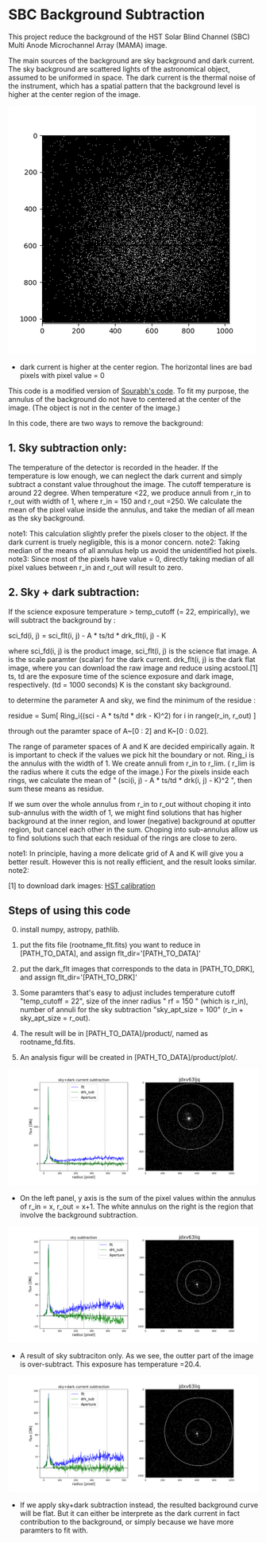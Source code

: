 # SBC Background Subtraction

This project reduce the background of the HST Solar Blind Channel (SBC) Multi Anode Microchannel Array (MAMA) image.

The main sources of the background are sky background and dark current.
The sky background are scattered lights of the astronomical object, assumed to be uniformed in space. 
The dark current is the thermal noise of the instrument, which has a spatial pattern that the background level is higher at the center region of the image.

![plot](./figur/dark_flt.png)

* dark current is higher at the center region.  The horizontal lines are bad pixels with pixel value = 0 

This code is a modified version of [Sourabh's code](https://github.com/sourabhsc/dark_subtraction_sbc). To fit my purpose, the annulus of the background do not have to centered at the center of the image. (The object is not in the center of the image.) 

In this code, there are two ways to remove the background: 
## 1. Sky subtraction only: ##
The temperature of the detector is recorded in the header.  If the temperature is low enough, we can neglect the dark current and simply subtract a constant value throughout the image. The cutoff temperature is around 22 degree.  When temperature <22,  we produce annuli from r_in to r_out with width of 1, where r_in = 150 and r_out =250. We calculate the mean of the pixel value inside the annulus, and take the median of all mean as the sky background. 

note1: This calculation slightly prefer the pixels closer to the object. If the dark current is truely negligible, this is a monor concern. 
note2: Taking median of the means of all annulus help us avoid the unidentified hot pixels.
note3: Since most of the pixels have value = 0, directly taking median of all pixel values between r_in and r_out will result to zero. 

## 2. Sky + dark subtraction: ##
If the science exposure temperature > temp_cutoff (= 22, empirically), we will subtract the background by : 

sci_fd(i, j) = sci_flt(i, j) - A * ts/td * drk_flt(i, j) - K

where sci_fd(i, j) is the product image, sci_flt(i, j) is the science flat image. 
A is the scale paramter (scalar) for the dark current. 
drk_flt(i, j) is the dark flat image, where you can download the raw image and reduce using acstool.[1] 
ts, td are the exposure time of the science exposure and dark image, respectively.  (td = 1000 seconds)
K is the constant sky background. 

to determine the parameter A and sky, we find the minimum of the residue : 

residue = Sum[ Ring_i((sci - A * ts/td * drk - K)^2)  for i in range(r_in, r_out)  ]

through out the paramter space of A~[0 : 2] and K~[0 : 0.02].  

The range of parameter spaces of A and K are decided empirically again. It is important to check if the values we pick hit the boundary or not. 
Ring_i is the annulus with the width of 1. We create annuli from r_in to r_lim.  ( r_lim is the radius where it cuts the edge of the image.) 
For the pixels inside each rings, we calculate the mean of " (sci(i, j) - A * ts/td * drk(i, j) - K)^2 ", then sum these means as residue. 

If we sum over the whole annulus from r_in to r_out without choping it into sub-annulus with the width of 1, we might find solutions that has higher background at  the inner region, and lower (negative) background at oputter region, but cancel each other in the sum.  Choping into sub-annulus allow us to find solutions such that each residual of the rings are close to zero. 

note1: In principle, having a more delicate grid of A and K will give you a better result.  However this is not really efficient, and the result looks similar. 
note2: 


[1] to download dark images: [HST calibration](https://stsci.edu/hst/instrumentation/acs/calibration)

## Steps of using this code ##
0. install numpy, astropy, pathlib. 

1. put the fits file (rootname_flt.fits) you want to reduce in [PATH_TO_DATA], and assign flt_dir='[PATH_TO_DATA]'

2. put the dark_flt images that corresponds to the data in [PATH_TO_DRK], and assign flt_dir='[PATH_TO_DRK]'

3. Some paramters that's easy to adjust includes temperature cutoff "temp_cutoff = 22", size of the inner radius " rf = 150 " (which is r_in), number of annuli for the sky subtraction "sky_apt_size = 100" (r_in + sky_apt_size = r_out). 

4. The result will be in [PATH_TO_DATA]/product/, named as rootname_fd.fits. 

5. An analysis figur will be created in [PATH_TO_DATA]/product/plot/. 

![plot](./figur/result1.png)
*  On the left panel, y axis is the sum of the pixel values within the annulus of r_in = x, r_out = x+1. The white annulus on the right is the region that involve the background subtraction.  

![plot](./figur/result2.png)
*  A result of sky subtraciton only.  As we see, the outter part of the image is over-subtract.  This exposure has temperature =20.4.  

![plot](./figur/result3.png)
*  If we apply sky+dark subtraction instead,  the resulted background curve will be flat.  But it can either be interprete as the dark current in fact contribution to the background, or simply because we have more paramters to fit with.
